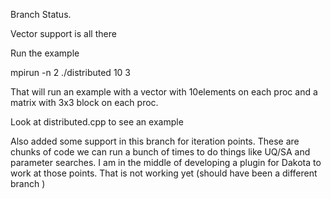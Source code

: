 
Branch Status. 


Vector support is all there

Run the example 

mpirun -n 2 ./distributed 10 3 


That will run an example with a vector with 10elements on each proc and a matrix 
with 3x3 block on each proc.

Look at distributed.cpp to see an example



Also added some support in this branch for iteration points. These are chunks of code 
we can run a bunch of times to do things like UQ/SA and parameter searches. I am in the 
middle of developing a plugin for Dakota to work at those points. That is not working 
yet (should have been a different branch ) 





